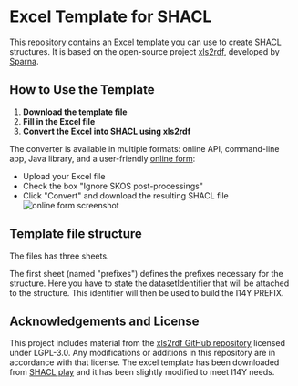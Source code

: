 # Excel Template for SHACL

This repository contains an Excel template you can use to create SHACL structures. It is based on the open-source project [xls2rdf](https://xls2rdf.sparna.fr/rest/doc.html), developed by [Sparna](https://www.sparna.fr/en/).

## How to Use the Template

1. **Download the template file**  
2. **Fill in the Excel file**  
3. **Convert the Excel into SHACL using xls2rdf**  

The converter is available in multiple formats: online API, command-line app, Java library, and a user-friendly [online form](https://xls2rdf.sparna.fr/rest/doc.html):

- Upload your Excel file  
- Check the box "Ignore SKOS post-processings"  
- Click "Convert" and download the resulting SHACL file
![online form screenshot](skos-play-sparna_screenshot.png)

## Template file structure
The files has three sheets.

The first sheet (named "prefixes") defines the prefixes necessary for the structure. Here you have to state the datasetIdentifier that will be attached to the structure. This identifier will then be used to build the I14Y PREFIX. 

## Acknowledgements and License
This project includes material from the [xls2rdf GitHub repository](https://github.com/sparna-git/xls2rdf?tab=readme-ov-file) licensed under LGPL-3.0. Any modifications or additions in this repository are in accordance with that license.
The excel template has been downloaded from [SHACL play](https://shacl-play.sparna.fr/play/shaclexcel) and it has been slightly modified to meet I14Y needs. 

